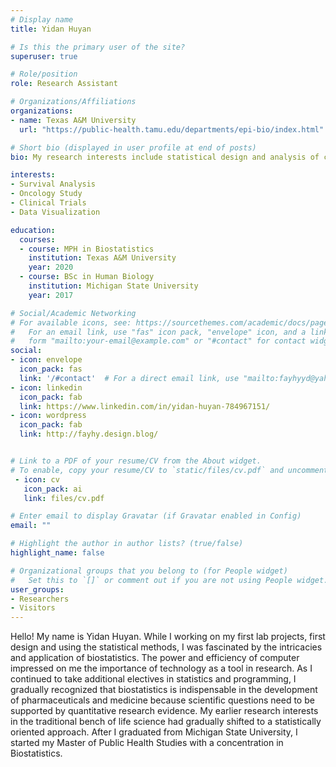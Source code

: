 ```yaml
---
# Display name
title: Yidan Huyan

# Is this the primary user of the site?
superuser: true

# Role/position
role: Research Assistant 

# Organizations/Affiliations
organizations:
- name: Texas A&M University
  url: "https://public-health.tamu.edu/departments/epi-bio/index.html"

# Short bio (displayed in user profile at end of posts)
bio: My research interests include statistical design and analysis of clinical trials, survival analysis, and oncology research.

interests:
- Survival Analysis
- Oncology Study
- Clinical Trials
- Data Visualization 

education:
  courses:
  - course: MPH in Biostatistics
    institution: Texas A&M University
    year: 2020
  - course: BSc in Human Biology
    institution: Michigan State University
    year: 2017

# Social/Academic Networking
# For available icons, see: https://sourcethemes.com/academic/docs/page-builder/#icons
#   For an email link, use "fas" icon pack, "envelope" icon, and a link in the
#   form "mailto:your-email@example.com" or "#contact" for contact widget.
social:
- icon: envelope
  icon_pack: fas
  link: '/#contact'  # For a direct email link, use "mailto:fayhyyd@yahoo.com".
- icon: linkedin
  icon_pack: fab
  link: https://www.linkedin.com/in/yidan-huyan-784967151/
- icon: wordpress
  icon_pack: fab
  link: http://fayhy.design.blog/


# Link to a PDF of your resume/CV from the About widget.
# To enable, copy your resume/CV to `static/files/cv.pdf` and uncomment the lines below.
 - icon: cv
   icon_pack: ai
   link: files/cv.pdf

# Enter email to display Gravatar (if Gravatar enabled in Config)
email: ""

# Highlight the author in author lists? (true/false)
highlight_name: false

# Organizational groups that you belong to (for People widget)
#   Set this to `[]` or comment out if you are not using People widget.
user_groups:
- Researchers
- Visitors
---
```


Hello! My name is Yidan Huyan. While I working on my first lab projects, first design and using the statistical methods, I was fascinated by the intricacies and application of biostatistics. The power and efficiency of computer impressed on me the importance of technology as a tool in research. As I continued to take additional electives in statistics and programming, I gradually recognized that biostatistics is indispensable in the development of pharmaceuticals and medicine because scientific questions need to be supported by quantitative research evidence. My earlier research interests in the traditional bench of life science had gradually shifted to a statistically oriented approach. After I graduated from Michigan State University, I started my Master of Public Health Studies with a concentration in Biostatistics.  
